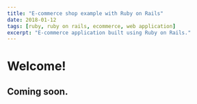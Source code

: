 ```yaml
---
title: "E-commerce shop example with Ruby on Rails"
date: 2018-01-12
tags: [ruby, ruby on rails, ecommerce, web application]
excerpt: "E-commerce application built using Ruby on Rails."
---
```


# Welcome!

## Coming soon.